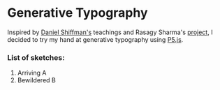 # Generative Typography

Inspired by [Daniel Shiffman's](https://www.youtube.com/user/shiffman) teachings and Rasagy Sharma's [project](https://github.com/rasagy/generative-typography), I decided to try my hand at generative typography using [P5.js](https://p5js.org/).


### List of sketches:
1. Arriving A
2. Bewildered B